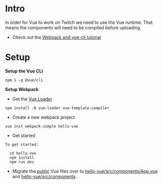 # Intro

In order for Vue to work on Twitch we need to use the Vue runtime. That means the components will need to be compiled before uploading.

* Check out the [Webpack and vue-cli tutorial](https://laracasts.com/series/learn-vue-2-step-by-step/episodes/16)

# Setup

**Setup the Vue CLI**

```
npm i -g @vue/cli
```

**Setup Webpack**

* Get the [Vue Loader](https://vue-loader.vuejs.org/)

```
npm install -D vue-loader vue-template-compiler
```

* Create a new webpack project

```
vue init webpack-simple hello-vue
```

* Get started

```
To get started:

  cd hello-vue
  npm install
  npm run dev
```

* Migrate the [public](public) Vue files over to [hello-vue/src/components/App.vue](hello-vue/src/components/App.vue) and [hello-vue/src/components](hello-vue/src/components).
